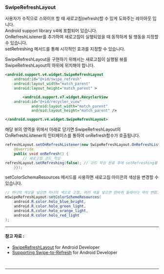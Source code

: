 ### SwipeRefreshLayout

사용자가 수직으로 스와이프 할 때 새로고침(refresh)할 수 있게 도와주는 레이아웃 입니다.</br>
Android support library v4에 포함되어 있습니다.</br>
OnRefreshListener를 추가하여 새로고침이 실행되었을 때 동작하게 될 행동을 지정할 수 있습니다.</br>
setRefreshing 메서드를 통해 시각적인 효과를 지정할 수 있습니다.</br>

SwipeRefreshLayout을 구현하기 위해서는 새로고침이 실행될 뷰를 SwipeRefreshLayout의 하위에 위치해야 합니다.</br>

``` xml
<android.support.v4.widget.SwipeRefreshLayout
    android:id="@+id/swipe_refresh"
    android:layout_width="match_parent"
    android:layout_height="match_parent" >

        <android.support.v7.widget.RecyclerView
    android:id="@+id/recycler_view"
            android:layout_width="match_parent"
            android:layout_height="match_parent" />

</android.support.v4.widget.SwipeRefreshLayout>
```

해당 뷰의 영역을 위에서 아래로 당기면 SwipeRefreshLayout의 OnRefreshListener의 인터페이스를 통하여 onRefresh함수가 호출됩니다.</br>

``` java
refreshLayout.setOnRefreshListener(new SwipeRefreshLayout.OnRefreshListener() {
    @Override
    public void onRefresh() {
        // 새로고침 코드 작성
refreshLayout.setRefreshing(false); // 코드 작성 완료 후에 setRefreshing를 false로 세팅하여 로딩 화면을 종료
    }});
```

setColorSchemaResources 메서드를 사용하면 새로고침 아이콘의 색상을 변경할 수 있습니다.</br>

``` java
// 하나의 색상을 넣으면 하나의 색으로 고정, 여러 색을 넣으면 한바퀴 돌때마다 색이 변함.
mSwipeRefreshLayout.setColorSchemeResources(
    android.R.color.holo_blue_bright,
    android.R.color.holo_green_light,
    android.R.color.holo_orange_light,
    android.R.color.holo_red_light
);
```


---

#### 참고 자료 :

* [SwipeRefreshLayout](https://developer.android.com/reference/android/support/v4/widget/SwipeRefreshLayout) for Android Developer
* [Supporting Swipe-to-Refresh](https://developer.android.com/training/swipe/) for Android Developer

</br>

---

